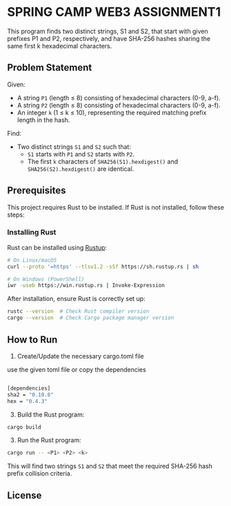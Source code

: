 
# SPRING CAMP WEB3 ASSIGNMENT1

This program finds two distinct strings, S1 and S2, that start with given prefixes P1 and P2, respectively, and have SHA-256 hashes sharing the same first k hexadecimal characters.

## Problem Statement
Given:
- A string `P1` (length ≤ 8) consisting of hexadecimal characters (0-9, a-f).
- A string `P2` (length ≤ 8) consisting of hexadecimal characters (0-9, a-f).
- An integer `k` (1 ≤ k ≤ 10), representing the required matching prefix length in the hash.

Find:
- Two distinct strings `S1` and `S2` such that:
  - `S1` starts with `P1` and `S2` starts with `P2`.
  - The first `k` characters of `SHA256(S1).hexdigest()` and `SHA256(S2).hexdigest()` are identical.

## Prerequisites
This project requires Rust to be installed. If Rust is not installed, follow these steps:

### Installing Rust
Rust can be installed using [Rustup](https://rustup.rs/):

```bash
# On Linux/macOS
curl --proto '=https' --tlsv1.2 -sSf https://sh.rustup.rs | sh

# On Windows (PowerShell)
iwr -useb https://win.rustup.rs | Invoke-Expression
```

After installation, ensure Rust is correctly set up:

```bash
rustc --version  # Check Rust compiler version
cargo --version  # Check Cargo package manager version
```

## How to Run

1. Create/Update the necessary cargo.toml file

  use the given toml file or copy the dependencies 

  ```bash
  
[dependencies]
sha2 = "0.10.8"
hex = "0.4.3"

  ```

3. Build the Rust program:

```bash
cargo build
```

3. Run the Rust program:

```bash
cargo run -- <P1> <P2> <k>
```


This will find two strings `S1` and `S2` that meet the required SHA-256 hash prefix collision criteria.

## License


